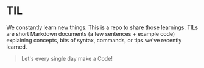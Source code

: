 # TIL
We constantly learn new things. This is a repo to share those learnings. TILs are short Markdown documents (a few sentences + example code) explaining concepts, bits of syntax, commands, or tips we've recently learned.

> Let's every single day make a Code!
